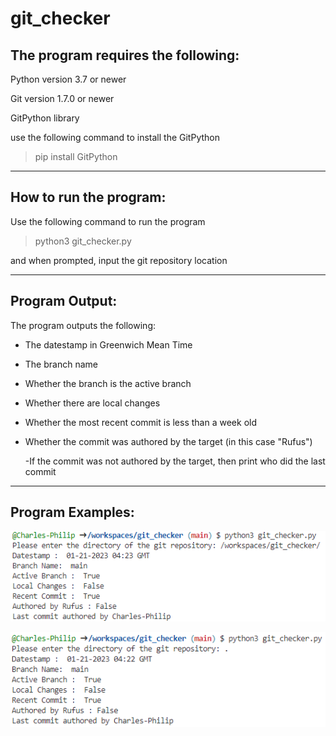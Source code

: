 # git_checker

## The program requires the following:

Python version 3.7 or newer

Git version 1.7.0 or newer

GitPython library

use the following command to install the GitPython
> pip install GitPython

---

## How to run the program:

Use the following command to run the program
> python3 git_checker.py

and when prompted, input the git repository location

---

## Program Output:

The program outputs the following:

- The datestamp in Greenwich Mean Time

- The branch name 

- Whether the branch is the active branch

- Whether there are local changes

- Whether the most recent commit is less than a week old

- Whether the commit was authored by the target (in this case "Rufus")

  -If the commit was not authored by the target, then print who did the last commit

---

## Program Examples:

![alt text](https://github.com/Charles-Philip/git_checker/blob/main/images/specific%20dir%20git%20checker%20Capture.PNG "specific directory")

![alt text](https://github.com/Charles-Philip/git_checker/blob/main/images/current%20dir%20git%20checker%20Capture.PNG "current directory")


